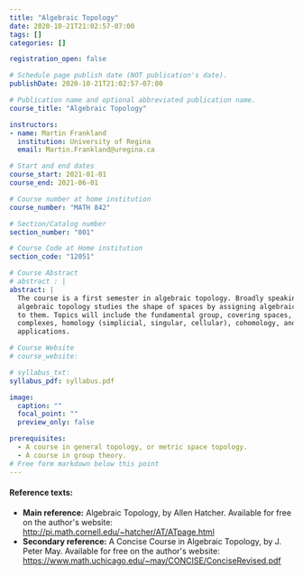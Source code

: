 ```yaml
---
title: "Algebraic Topology"
date: 2020-10-21T21:02:57-07:00
tags: []
categories: []

registration_open: false

# Schedule page publish date (NOT publication's date).
publishDate: 2020-10-21T21:02:57-07:00

# Publication name and optional abbreviated publication name.
course_title: "Algebraic Topology"

instructors:
- name: Martin Frankland
  institution: University of Regina
  email: Martin.Frankland@uregina.ca

# Start and end dates
course_start: 2021-01-01
course_end: 2021-06-01

# Course number at home institution
course_number: "MATH 842"

# Section/Catalog number
section_number: "001"

# Course Code at Home institution
section_code: "12051"

# Course Abstract
# abstract : |
abstract: |
  The course is a first semester in algebraic topology. Broadly speaking,
  algebraic topology studies the shape of spaces by assigning algebraic invariants
  to them. Topics will include the fundamental group, covering spaces, CW
  complexes, homology (simplicial, singular, cellular), cohomology, and some
  applications.

# Course Website
# course_website: 

# syllabus_txt:
syllabus_pdf: syllabus.pdf

image:
  caption: ""
  focal_point: ""
  preview_only: false

prerequisites:
  - A course in general topology, or metric space topology.
  - A course in group theory.
# Free form markdown below this point
---
```



#### Reference texts:
 * **Main reference:** Algebraic Topology, by Allen Hatcher.
   Available for free on the author's website:
   http://pi.math.cornell.edu/~hatcher/AT/ATpage.html
 * **Secondary reference:** A Concise Course in Algebraic Topology, by J. Peter May.
Available for free on the author's website:
https://www.math.uchicago.edu/~may/CONCISE/ConciseRevised.pdf
